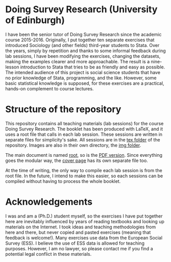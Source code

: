 # Doing Survey Research (University of Edinburgh)
I have been the senior tutor of Doing Survey Research since the academic course 2015-2016. Originally, I put together ten separate exercises that introduced Sociology (and other fields) third-year students to Stata. Over the years, simply by repetition and thanks to some informal feedback during lab sessions, I have been modifying the exercises, changing the datasets, making the examples clearer and more approachable. The result is a nine-lesson introduction to Stata that tries to be as friendly and easy as possible. The intended audience of this project is social science students that have no prior knowledge of Stata, programming, and the like. However, some basic statistical knowledge is supposed, for these exercises are a practical, hands-on complement to course lectures. 

# Structure of the repository
This repository contains all teaching materials (lab sessions) for the course Doing Survey Research. The booklet has been produced with LaTeX, and it uses a root file that calls in each lab session. These sessions are written in separate files for simplicity's sake. All sessions are in the [tex folder](https://github.com/Yuji-Shimohira-Calvo/DSR/tree/master/tex) of the repository. Images are also in their own directory, the [img folder](https://github.com/Yuji-Shimohira-Calvo/DSR/tree/master/img).

The main document is named [root](https://github.com/Yuji-Shimohira-Calvo/DSR/blob/master/root.tex), so is the [PDF version](https://github.com/Yuji-Shimohira-Calvo/DSR/blob/master/root.pdf). Since everything goes the modular way, the [cover page](https://github.com/Yuji-Shimohira-Calvo/DSR/blob/master/coverpage.tex) has its own separate file too.

At the time of writing, the only way to compile each lab session is from the root file. In the future, I intend to make this easier, so each sessions can be compiled without having to process the whole booklet.

# Acknowledgements
I was and am a (Ph.D.) student myself, so the exercises I have put together here are inevitably influenced by years of reading textbooks and looking up materials on the Internet. I took ideas and teaching methodologies from here and there, but never copied and pasted exercises (meaning that feedback is welcome!). Many exercises use data from the European Social Survey (ESS). I believe the use of ESS data is allowed for teaching purposes. However, I am no lawyer, so please contact me if you find a potential legal conflict in these materials. 
